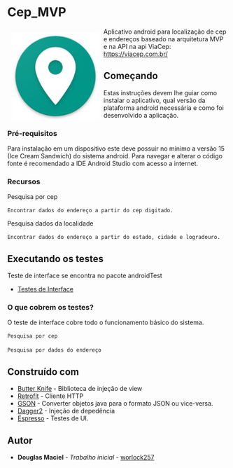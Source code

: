 # Cep_MVP

<img src="/app/src/main/res/mipmap-xxxhdpi/ic_launcher.png" align="left" width="200" hspace="10" vspace="10">

Aplicativo android para localização de cep e endereços baseado na arquitetura MVP e na API na api ViaCep: https://viacep.com.br/

## Começando

Estas instruções devem lhe guiar como instalar o aplicativo, qual versão da plataforma android necessária e como foi desenvolvido a aplicação.

### Pré-requisitos

Para instalação em um dispositivo este deve possuir no mínimo a versão 15 (Ice Cream Sandwich) do sistema android. Para navegar e alterar o código fonte é recomendado a IDE Android Studio com acesso a internet.

### Recursos

Pesquisa por cep

```
Encontrar dados do endereço a partir do cep digitado.
```

Pesquisa dados da localidade

```
Encontrar dados do endereço a partir do estado, cidade e logradouro.
```

## Executando os testes

Teste de interface se encontra no pacote androidTest

* [Testes de Interface](https://github.com/worlock257/Cep_MVP/tree/master/app/src/androidTest/java/com/example/worlo/cep_mvp)

### O que cobrem os testes?

O teste de interface cobre todo o funcionamento básico do sistema.

```
Pesquisa por cep

Pesquisa por dados do endereço
```

## Construído com

* [Butter Knife](http://jakewharton.github.io/butterknife/) - Biblioteca de injeção de view
* [Retrofit](http://square.github.io/retrofit/) - Cliente HTTP
* [GSON](https://github.com/google/gson) - Converter objetos java para o formato JSON ou vice-versa.
* [Dagger2](https://google.github.io/dagger/) - Injeção de depedência
* [Espresso](https://google.github.io/android-testing-support-library/docs/espresso/) - Testes de UI.

## Autor

* **Douglas Maciel** - *Trabalho inicial* - [worlock257](https://github.com/worlock257)

